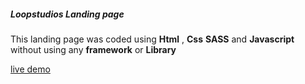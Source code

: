 ##### Loopstudios Landing page

This landing page was coded using **Html** , **Css** **SASS** and **Javascript** without using any **framework** or **Library** 

[live demo](https://fahadshakib.github.io/loopstudios)